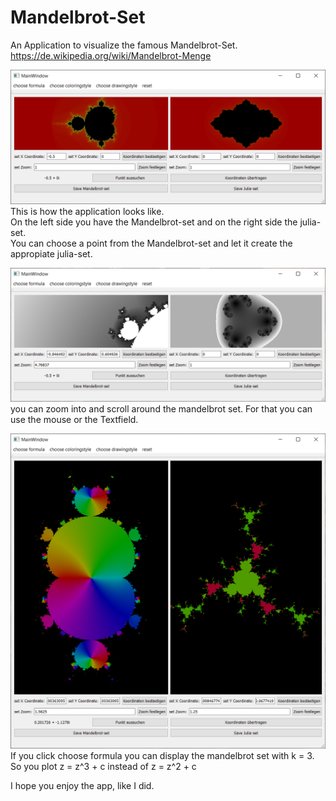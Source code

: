 # Mandelbrot-Set

An Application to visualize the famous Mandelbrot-Set. <br/>
https://de.wikipedia.org/wiki/Mandelbrot-Menge

![](https://github.com/DavidWild02/Mandelbrot-Set/blob/master/images/Mandelbrot-Set1.png)
This is how the application looks like. <br/>
On the left side you have the Mandelbrot-set and on the right side the julia-set. <br/> 
You can choose a point from the Mandelbrot-set and let it create the appropiate julia-set.

![](https://github.com/DavidWild02/Mandelbrot-Set/blob/master/images/Mandelbrot-Set2.png)
you can zoom into and scroll around the mandelbrot set. For that you can use the mouse or the Textfield.

![](https://github.com/DavidWild02/Mandelbrot-Set/blob/master/images/Mandelbrot-Set3.png)
If you click choose formula you can display the mandelbrot set with k = 3. <br/>
So you plot z = z^3 + c instead of z = z^2 + c

I hope you enjoy the app, like I did.
